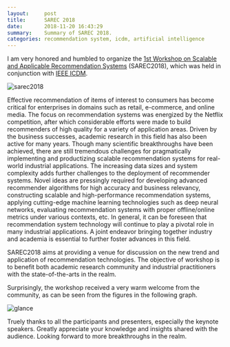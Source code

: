 ```yaml
---
layout:     post
title:      SAREC 2018
date:       2018-11-20 16:43:29
summary:    Summary of SAREC 2018.
categories: recommendation system, icdm, artificial intelligence
---
```


I am very honored and humbled to organize the [1st Workshop on Scalable and Applicable Recommendation Systems](https://sarec2018.org) (SAREC2018), which was held in conjunction with [IEEE ICDM](https://icdm2018.org). 

![sarec2018](https://yueguoguo.github.io/images/sarec2018-1.png)

Effective recommendation of items of interest to consumers has become critical for enterprises in domains such as retail, e-commerce, and online media. The focus on recommendation systems was energized by the Netflix competition, after which considerable efforts were made to build recommenders of high quality for a variety of application areas. Driven by the business successes, academic research in this field has also been active for many years. Though many scientific breakthroughs have been achieved, there are still tremendous challenges for pragmatically implementing and productizing scalable recommendation systems for real-world industrial applications. The increasing data sizes and system complexity adds further challenges to the deployment of recommender systems. Novel ideas are pressingly required for developing advanced recommender algorithms for high accuracy and business relevancy, constructing scalable and high-performance recommendation systems, applying cutting-edge machine learning technologies such as deep neural networks, evaluating recommendation systems with proper offline/online metrics under various contexts, etc. In general, it can be foreseen that recommendation system technology will continue to play a pivotal role in many industrial applications. A joint endeavor bringing together industry and academia is essential to further foster advances in this field.

SAREC2018 aims at providing a venue for discussion on the new trend and application of recommendation technologies. The objective of workshop is to benefit both academic research community and industrial practitioners with the state-of-the-arts in the realm.

Surprisingly, the workshop received a very warm welcome from the community, as can be seen from the figures in the following graph.

![glance](https://yueguoguo.github.io/images/sarec2018-2.png)

Truely thanks to all the participants and presenters, especially the keynote speakers. Greatly appreciate your knowledge and insights shared with the audience. Looking forward to more breakthroughs in the realm. 